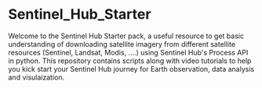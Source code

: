 # Sentinel_Hub_Starter

Welcome to the Sentinel Hub Starter pack, a useful resource to get basic understanding of downloading satellite imagery from different satellite resources (Sentinel, Landsat, Modis, ....) using Sentinel Hub's Process API in python. This repository contains scripts along with video tutorials to help you kick start your Sentinel Hub journey for Earth observation, data analysis and visulaization. 
